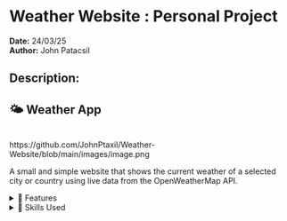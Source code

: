 # Weather Website : Personal Project

**Date:** 24/03/25  
**Author:** John Patacsil

## Description:

## 🌤️ Weather App

  <br>
  https://github.com/JohnPtaxil/Weather-Website/blob/main/images/image.png
  <br>

  A small and simple website that shows the current weather of a selected city or country using live data from the OpenWeatherMap API.

  <details>
    <summary>🔧 Features</summary>
  
    - Real-time weather search by city or country
    - Temperature, humidity, and wind speed display
    - Weather condition icons (sun, clouds, rain, etc.)
    - Live API integration (OpenWeatherMap)
    - Clean and responsive design
    - Graceful handling of invalid input
  
  </details>
  
  <details>
    <summary>🧩 Skills Used</summary>
  
    - HTML5: Page structure and layout
    - CSS3: Styling and responsive design
    - JavaScript (Vanilla): API requests, DOM manipulation, event handling
    - REST API: Fetching real-time weather data from OpenWeatherMap
    - Error handling: Managing API errors and invalid input
    - UX/UI design basics
  
  </details>
  
